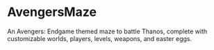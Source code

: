 # AvengersMaze
An Avengers: Endgame themed maze to battle Thanos, complete with customizable worlds, players, levels, weapons, and easter eggs.
